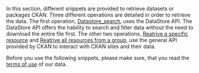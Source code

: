 In this section, different snippets are provided to retrieve datasets or packages CKAN. Three different operations are detailed in order to retrieve the data. The first operation, [Datastore_search](retrieval/datastore-search.md), uses the DataStore API. The DataStore API offers the hability to search and filter data without the need to download the entire file first. The other two operations, [Reatrive a specific resource](retrieval/retrieve-specific-resource.md) and [Reatrive all resources from a group](retrieval/retrieve-from-ckangroup.md), use the general API provided by CKAN to interact with CKAN sites and their data.


Before you use the following snippets, please make sure, that you read the [terms of use](../about/licenses) of our data.


